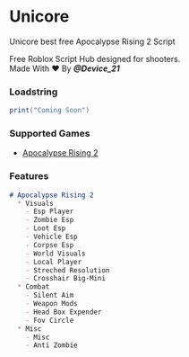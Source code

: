 # Unicore
Unicore best  free Apocalypse Rising 2 Script

Free Roblox Script Hub designed for shooters.  
Made With :heart: By ***@Device_21***

### Loadstring
```lua
print("Coming Soon")
```

### Supported Games
- [Apocalypse Rising 2](https://www.roblox.com/games/863266079/)

### Features
```markdown
# Apocalypse Rising 2
  * Visuals
    - Esp Player
    - Zombie Esp
    - Loot Esp
    - Vehicle Esp  
    - Corpse Esp
    - World Visuals
    - Local Player 
    - Streched Resolution 
    - Crosshair Big-Mini
  * Combat
    - Silent Aim 
    - Weapon Mods
    - Head Box Expender
    - Fov Circle 
  * Misc
    - Misc
    - Anti Zombie 
```
